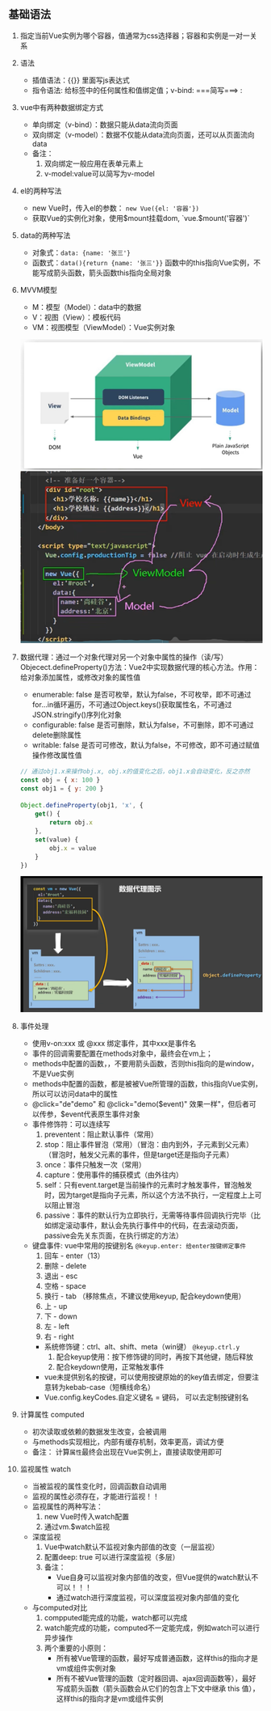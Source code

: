 ## 基础语法

1. 指定当前Vue实例为哪个容器，值通常为css选择器；容器和实例是一对一关系
2. 语法
    - 插值语法：{{}} 里面写js表达式
    - 指令语法: 给标签中的任何属性和值绑定值；v-bind:  ===简写===> :
3. vue中有两种数据绑定方式
    - 单向绑定（v-bind）：数据只能从data流向页面
    - 双向绑定（v-model）：数据不仅能从data流向页面，还可以从页面流向data
    - 备注：
        1. 双向绑定一般应用在表单元素上
        2. v-model:value可以简写为v-model
4. el的两种写法
    - new Vue时，传入el的参数： `new Vue({el: '容器'})`
    - 获取Vue的实例化对象，使用$mount挂载dom, `vue.$mount('容器')`
5. data的两种写法
    - 对象式：`data: {name: '张三'}`
    - 函数式：`data(){return {name: '张三'}}`  函数中的this指向Vue实例，不能写成箭头函数，箭头函数this指向全局对象
6. MVVM模型
    - M：模型（Model）：data中的数据
    - V：视图（View）：模板代码
    - VM：视图模型（ViewModel）：Vue实例对象

    ![](./image/MVVM.PNG)
    ![](./image/MVVN-code.PNG)
7. 数据代理：通过一个对象代理对另一个对象中属性的操作（读/写）
    Objecect.defineProperty()方法：Vue2中实现数据代理的核心方法。作用：给对象添加属性，或修改对象的属性值
    - enumerable: false   是否可枚举，默认为false，不可枚举，即不可通过for...in循环遍历，不可通过Object.keys()获取属性名，不可通过JSON.stringify()序列化对象
    - configurable: false  是否可删除，默认为false，不可删除，即不可通过delete删除属性
    - writable: false 是否可可修改，默认为false，不可修改，即不可通过赋值操作修改属性值

    ```javascript
    // 通过obj1.x来操作obj.x, obj.x的值变化之后，obj1.x会自动变化，反之亦然
    const obj = { x: 100 }
    const obj1 = { y: 200 }

    Object.defineProperty(obj1, 'x', {
        get() {
            return obj.x
        }, 
        set(value) {
            obj.x = value
        }
    })
    ```
    ![](./image/defineProperty.PNG)
8. 事件处理
    - 使用v-on:xxx 或 @xxx 绑定事件，其中xxx是事件名
    - 事件的回调需要配置在methods对象中，最终会在vm上；
    - methods中配置的函数，，不要用箭头函数，否则this指向的是window，不是Vue实例
    - methods中配置的函数，都是被被Vue所管理的函数，this指向Vue实例，所以可以访问data中的属性
    - @click="de"demo" 和 @click="demo($event)" 效果一样"，但后者可以传参，$event代表原生事件对象
    - 事件修饰符：可以连续写
        1. preventent：阻止默认事件（常用）
        2. stop：阻止事件冒泡（常用）（冒泡：由内到外，子元素到父元素）（冒泡时，触发父元素的事件，但是target还是指向子元素）
        3. once：事件只触发一次（常用）
        4. capture：使用事件的捕获模式（由外往内）
        5. self：只有event.target是当前操作的元素时才触发事件，冒泡触发时，因为target是指向子元素，所以这个方法不执行，一定程度上上可以阻止冒泡
        6. passive：事件的默认行为立即执行，无需等待事件回调执行完毕（比如绑定滚动事件，默认会先执行事件中的代码，在去滚动页面，passive会先关东页面，在执行绑定的方法）
    - 键盘事件: vue中常用的按键别名  `@keyup.enter: 给enter按键绑定事件`
        1. 回车 - enter（13）
        2. 删除 - delete
        3. 退出 - esc
        4. 空格 - space
        5. 换行 - tab （移除焦点，不建议使用keyup, 配合keydown使用）
        6. 上 - up
        7. 下 - down
        8. 左 - left
        9. 右 - right
        - 系统修饰键：ctrl、alt、shift、meta（win键） `@keyup.ctrl.y`
            1. 配合keyup使用：按下修饰键的同时，再按下其他键，随后释放
            2. 配合keydown使用，正常触发事件
        - vue未提供别名的按键，可以使用按键原始的的key值去绑定，但要注意转为kebab-case（短横线命名）
        - Vue.config.keyCodes.自定义键名 = 键码， 可以去定制按键别名
9. 计算属性 computed
    - 初次读取或依赖的数据发生改变，会被调用
    - 与methods实现相比，内部有缓存机制，效率更高，调试方便
    - 备注：
        计算`属性`最终会出现在Vue实例上，直接读取使用即可
10. 监视属性 watch
    - 当被监视的属性变化时，回调函数自动调用
    - 监视的属性必须存在，才能进行监视！！
    - 监视属性的两种写法：
        1. new Vue时传入watch配置
        2. 通过vm.$watch监视
    - 深度监视
        1. Vue中watch默认不监视对象内部值的改变（一层监视）
        2. 配置deep: true 可以进行深度监视（多层）
        3. 备注：
            - Vue自身可以监视对象内部值的改变，但Vue提供的watch默认不可以！！！
            - 通过watch进行深度监视，可以深度监视对象内部值的变化
    - 与computed对比
        1. compputed能完成的功能，watch都可以完成
        2. watch能完成的功能，computed不一定能完成，例如watch可以进行异步操作
        3. 两个重要的小原则：
            - 所有被Vue管理的函数，最好写成普通函数，这样this的指向才是vm或组件实例对象
            - 所有不被Vue管理的函数（定时器回调、ajax回调函数等），最好写成箭头函数（箭头函数会从它们的包含上下文中继承 this 值），这样this的指向才是vm或组件实例